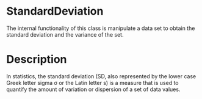 # StandardDeviation
The internal functionality of this class is manipulate a data set to obtain the standard deviation and the variance of the set.

# Description
<p>
  In statistics, the standard deviation (SD, also represented by the lower case Greek letter sigma σ or the Latin letter s) is a measure    that is used to quantify the amount of variation or dispersion of a set of data values. 
</p>
